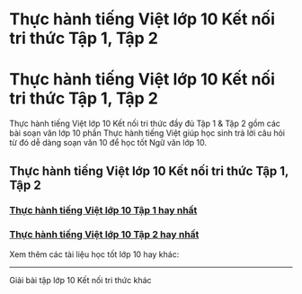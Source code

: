 # Thực hành tiếng Việt lớp 10 Kết nối tri thức Tập 1, Tập 2

# Thực hành tiếng Việt lớp 10 Kết nối tri thức Tập 1, Tập 2

Thực hành tiếng Việt lớp 10 Kết nối tri thức đầy đủ Tập 1 & Tập 2 gồm các bài soạn văn lớp 10 phần Thực hành tiếng Việt giúp học sinh trả lời câu hỏi từ đó dễ dàng soạn văn 10 để học tốt Ngữ văn lớp 10.

## Thực hành tiếng Việt lớp 10 Kết nối tri thức Tập 1, Tập 2

### [**Thực hành tiếng Việt lớp 10 Tập 1 hay nhất**](https://vietjack.com/soan-van-lop-10-kn/thuc-hanh-tieng-viet-lop-10-tap-1-ket-noi.jsp)

### [**Thực hành tiếng Việt lớp 10 Tập 2 hay nhất**](https://vietjack.com/soan-van-lop-10-kn/thuc-hanh-tieng-viet-lop-10-tap-2-ket-noi.jsp)

Xem thêm các tài liệu học tốt lớp 10 hay khác:

* * *

Giải bài tập lớp 10 Kết nối tri thức khác
